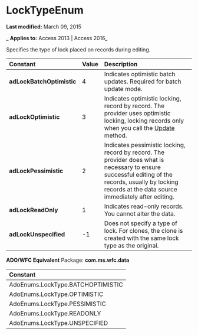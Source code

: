 
# LockTypeEnum

 **Last modified:** March 09, 2015

 _ **Applies to:** Access 2013 | Access 2016_



Specifies the type of lock placed on records during editing.


|**Constant**|**Value**|**Description**|
|:-----|:-----|:-----|
|**adLockBatchOptimistic**|4|Indicates optimistic batch updates. Required for batch update mode.|
|**adLockOptimistic**|3|Indicates optimistic locking, record by record. The provider uses optimistic locking, locking records only when you call the [Update](fc88cab6-c379-bb4f-530c-da08107924e0.md) method.|
|**adLockPessimistic**|2|Indicates pessimistic locking, record by record. The provider does what is necessary to ensure successful editing of the records, usually by locking records at the data source immediately after editing.|
|**adLockReadOnly**|1|Indicates read-only records. You cannot alter the data.|
|**adLockUnspecified**|-1|Does not specify a type of lock. For clones, the clone is created with the same lock type as the original.|
 **ADO/WFC Equivalent**
Package:  **com.ms.wfc.data**


|**Constant**|
|:-----|
|AdoEnums.LockType.BATCHOPTIMISTIC|
|AdoEnums.LockType.OPTIMISTIC|
|AdoEnums.LockType.PESSIMISTIC|
|AdoEnums.LockType.READONLY|
|AdoEnums.LockType.UNSPECIFIED|
